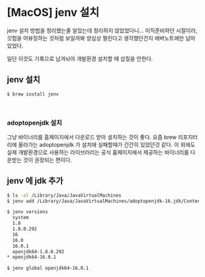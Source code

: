 # [MacOS] jenv 설치

jenv 설치 방법을 정리했는줄 알았는데 정리하지 않았었다니... 이직준비하던 시절이라, 깃헙을 어뷰징하는 것처럼 보일까봐 양심상 찔린다고 생각했던건지 에버노트에만 남아있었다.<br>

일단 이것도 기록으로 남겨놔야 개발환경 설치할 때 삽질을 안한다.<br>

## jenv 설치

```bash
$ brew install jenv
```

<br>

### adoptopenjdk 설치

그냥 바이너리를 홈페이지에서 다운로드 받아 설치하는 것이 좋다. 요즘 brew 리포지터리에 올라가는 adoptopenjdk 가 설치에 실패할때가 간간히 있었던것 같다. 이 외에도 실제 개발환경으로 사용하는 라이브러리는 공식 홈페이지에서 제공하는 바이너리를 다운받는 것이 권장되는 편이다.



## jenv 에 jdk 추가

```bash
$ ls -al /Library/Java/JavaVirtualMachines
$ jenv add /Library/Java/JavaVirtualMachines/adoptopenjdk-16.jdk/Contents/Home

$ jenv versions
  system
  1.8
  1.8.0.292
  16
  16.0
  16.0.1
  openjdk64-1.8.0.292
* openjdk64-16.0.1

$ jenv global openjdk64-16.0.1
```

